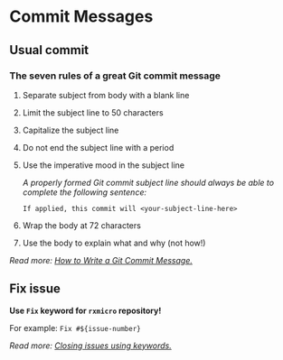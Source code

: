 # Commit Messages

## Usual commit

### The seven rules of a great Git commit message

1. Separate subject from body with a blank line
2. Limit the subject line to 50 characters
3. Capitalize the subject line
4. Do not end the subject line with a period
5. Use the imperative mood in the subject line
    
    *A properly formed Git commit subject line should always be able to complete the following sentence:* 
    
    `If applied, this commit will <your-subject-line-here>`
    
6. Wrap the body at 72 characters
7. Use the body to explain what and why (not how!)

*Read more: [How to Write a Git Commit Message.](https://chris.beams.io/posts/git-commit/)*

## Fix issue

**Use `Fix` keyword for `rxmicro` repository!**

For example: `Fix #${issue-number}`

*Read more: [Closing issues using keywords.](https://help.github.com/en/enterprise/2.16/user/github/managing-your-work-on-github/closing-issues-using-keywords)*